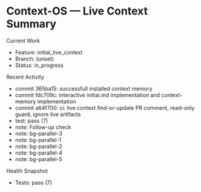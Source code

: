 # Context-OS — Live Context Summary

Current Work
- Feature: initial_live_context
- Branch: (unset)
- Status: in_progress

Recent Activity
- commit 365ba15: successfull installed context memory
- commit fdc709c: interactive initial.md implementation and context-memory implementation
- commit a64f700: ci: live context find-or-update PR comment, read-only guard, ignore live artifacts
- test: pass (7)
- note: Follow-up check
- note: bg-parallel-3
- note: bg-parallel-1
- note: bg-parallel-2
- note: bg-parallel-4
- note: bg-parallel-5

Health Snapshot
- Tests: pass (7)
